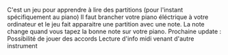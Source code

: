 C'est un jeu pour apprendre à lire des partitions (pour l'instant spécifiquement au piano)
Il faut brancher votre piano éléctrique à votre ordinateur et le jeu fait apparaitre une partition avec une note.
La note change quand vous tapez la bonne note sur votre piano.
Prochaine update : 
Possibilité de jouer des accords 
Lecture d'info midi venant d'autre instrument 